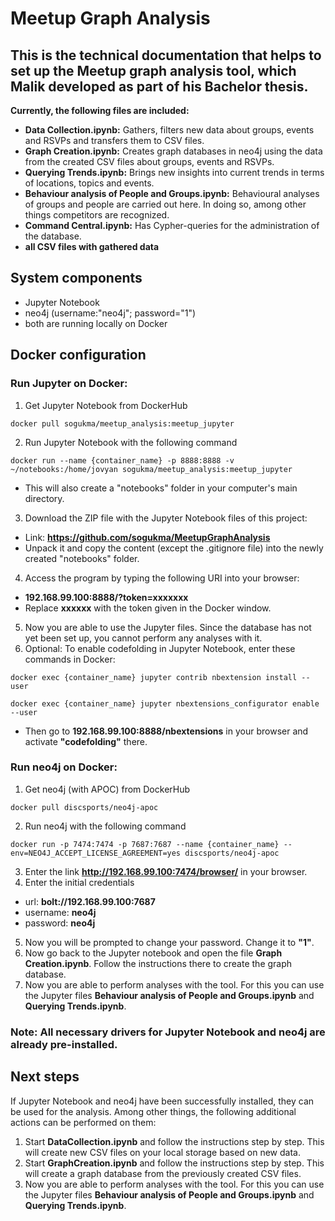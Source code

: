 # Meetup Graph Analysis
## This is the technical documentation that helps to set up the Meetup graph analysis tool, which Malik developed as part of his Bachelor thesis.

**Currently, the following files are included:**
- **Data Collection.ipynb:** Gathers, filters new data about groups, events and RSVPs and transfers them to CSV files.
- **Graph Creation.ipynb:** Creates graph databases in neo4j using the data from the created CSV files about groups, events and RSVPs.
- **Querying Trends.ipynb:** Brings new insights into current trends in terms of locations, topics and events.
- **Behaviour analysis of People and Groups.ipynb:** Behavioural analyses of groups and people are carried out here. In doing so, among other things competitors are recognized.
- **Command Central.ipynb:** Has Cypher-queries for the administration of the database.
- **all CSV files with gathered data**

## System components
- Jupyter Notebook
- neo4j (username:"neo4j"; password="1")
- both are running locally on Docker

## Docker configuration
### Run Jupyter on Docker:
1.	Get Jupyter Notebook from DockerHub 
  ~~~~
  docker pull sogukma/meetup_analysis:meetup_jupyter
  ~~~~
2.	Run Jupyter Notebook with the following command
  ~~~~
  docker run --name {container_name} -p 8888:8888 -v ~/notebooks:/home/jovyan sogukma/meetup_analysis:meetup_jupyter
  ~~~~
  - This will also create a "notebooks" folder in your computer's main directory.
3.	Download the ZIP file with the Jupyter Notebook files of this project:
  - Link: **https://github.com/sogukma/MeetupGraphAnalysis**
  - Unpack it and copy the content (except the .gitignore file) into the newly created "notebooks" folder.
4.	Access the program by typing the following URI into your browser:
  - **192.168.99.100:8888/?token=xxxxxxx**
  - Replace **xxxxxx** with the token given in the Docker window.
5.	Now you are able to use the Jupyter files. Since the database has not yet been set up, you cannot perform any analyses with it.
6. Optional: To enable codefolding in Jupyter Notebook, enter these commands in Docker:
  ~~~~
  docker exec {container_name} jupyter contrib nbextension install --user
  ~~~~
  ~~~~
  docker exec {container_name} jupyter nbextensions_configurator enable --user
  ~~~~
 - Then go to **192.168.99.100:8888/nbextensions** in your browser and activate **"codefolding"** there.
### Run neo4j on Docker:
1.	Get neo4j (with APOC) from DockerHub
  ~~~~
  docker pull discsports/neo4j-apoc
  ~~~~
2.	Run neo4j with the following command
  ~~~~
  docker run -p 7474:7474 -p 7687:7687 --name {container_name} --env=NEO4J_ACCEPT_LICENSE_AGREEMENT=yes discsports/neo4j-apoc
  ~~~~
3. Enter the link **http://192.168.99.100:7474/browser/** in your browser.
4. Enter the initial credentials
  * url: **bolt://192.168.99.100:7687**
  * username: **neo4j** 
  * password: **neo4j**
5. Now you will be prompted to change your password. Change it to **"1"**.
6. Now go back to the Jupyter notebook and open the file **Graph Creation.ipynb**. Follow the instructions there to create the graph database.
7. Now you are able to perform analyses with the tool. For this you can use the Jupyter files **Behaviour analysis of People and Groups.ipynb** and **Querying Trends.ipynb**.
### Note: All necessary drivers for Jupyter Notebook and neo4j are already pre-installed.

## Next steps
If Jupyter Notebook and neo4j have been successfully installed, they can be used for the analysis. Among other things, the following additional actions can be performed on them:
1. Start **DataCollection.ipynb** and follow the instructions step by step. This will create new CSV files on your local storage based on new data.
2. Start **GraphCreation.ipynb** and follow the instructions step by step. This will create a graph database from the previously created CSV files.
3. Now you are able to perform analyses with the tool. For this you can use the Jupyter files **Behaviour analysis of People and Groups.ipynb** and **Querying Trends.ipynb**.
